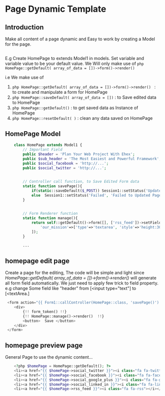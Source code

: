 # Page Dynamic Template

## Introduction
Make all content of a page dynamic and Easy to work by creating a Model for the page.

##
E.g Create HomePage to extends Model1 in models.
Set variable and variable value to be your default value. We Will only make use of ```php HomePage::getDefault( array_of_data = [])->form()->render() ```

i.e
We make use of 
1) ```php HomePage::getDefault( array_of_data = [])->form()->render() ``` : to create and manipulate a form for HomePage
1) ```php HomePage::saveDefault( array_of_data = [])``` : to Save edited data to HomePage
1) ```php HomePage::getDefault()```  : to get saved data as Instance of HomePage
1) ```php HomePage::resetDefault( )```  : clean any data saved on  HomePage


## HomePage Model
```php
    class HomePage extends Model1 {
        // Important Field
        public $header = 'Plan Your Web Project With Ehex';
        public $sub_header = 'The Most Easiest and Powerful Framework';
        public $social_facebook = 'http://...';
        public $social_twitter = 'http://...';
        
        
        // Controller call function, to Save Edited Form data
        static function savePage(){
            if(static::saveDefault($_POST)) Session1::setStatus('Updated', 'Page Updated!', 'success');
            else  Session1::setStatus('Failed', 'Failed to Updated Page', 'error');
        }
    
    
        // Form Renderer function
        static function manage(){
            return self::getDefault()->form([], ['rss_feed'])->setFieldAttribute([
                'our_mission'=>['type'=>'textarea', 'style'=>'height:300px;width:100%', 'class'=>'richeditor']
            ]);
        }
        
        ...

```


## homepage edit page
Create a page for the editing, The code will be simple and light since *HomePage::getDefault( array_of_data = [])->form()->render()* will generate all form field automatically.
We just need to apply few trick to field property. e.g change Some field like "header" from [<input type="text"] to [<textArea.]
```php
 <form action="{{ Form1::callController(HomePage::class, 'savePage()') }}" method="post">
    <div>
        {!! form_token() !!}
        {!! HomePage::manage()->render()  !!}
        <button>  Save </button>
    </div>
 </form>
```



## homepage preview page
General Page to use the dynamic content...
```php
    <?php $homePage = HomePage::getDefault(); ?>
    <li><a href="{{ $homePage->social_twitter }}"><i class="fa fa-twitter"></i></a></li>
    <li><a href="{{ $homePage->social_facebook }}"><i class="fa fa-facebook"></i></a></li>
    <li><a href="{{ $homePage->social_google_plus }}"><i class="fa fa-google-plus"></i></a></li>
    <li><a href="{{ $homePage->social_linked_in }}"><i class="fa fa-linkedin"></i></a></li>
    <li><a href="{{ $homePage->rss_feed }}"><i class="fa fa-rss"></i></a></li>
```



